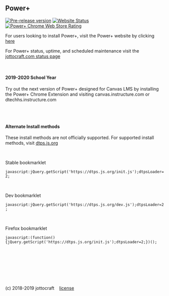 ## Power+
<!--- [![Power+ Release](https://img.shields.io/github/release/jottocraft/dtps.svg)](https://github.com/jottocraft/dtps/releases) -->
[![Pre-release version](https://img.shields.io/badge/prerelease-v2.0.0%20(beta)-yellow.svg)](https://github.com/jottocraft/dtps/releases)
[![Website Status](https://img.shields.io/website/https/dtps.js.org.svg?label=server%20status)](https://dtps.js.org)
[![Power+ Chrome Web Store Rating](https://img.shields.io/chrome-web-store/stars/pakgdifknldaiglefmpkkgfjndemfapo.svg)](https://chrome.google.com/webstore/detail/power%20/pakgdifknldaiglefmpkkgfjndemfapo/reviews)

For users looking to install Power+, visit the Power+ website by clicking [here](https://dtps.js.org)

For Power+ status, uptime, and scheduled maintenance visit the [jottocraft.com status page](https://status.jottocraft.com)

<br />

#### 2019-2020 School Year
Try out the next version of Power+ designed for Canvas LMS by installing the Power+ Chrome Extension and visiting canvas.instructure.com or dtechhs.instructure.com

<br /><br />

#### Alternate Install methods
These install methods are not officially supported. For supported install methods, visit [dtps.js.org](https://dtps.js.org)

<br />

Stable bookmarklet

`javascript:jQuery.getScript('https://dtps.js.org/init.js');dtpsLoader=2;`

<br />

Dev bookmarklet

`javascript:jQuery.getScript('https://dtps.js.org/dev.js');dtpsLoader=2;`

<br />

Firefox bookmarklet

`javascript:(function(){jQuery.getScript('https://dtps.js.org/init.js');dtpsLoader=2;})();`

<br /><br /><br /><br /><br /><br />

(c) 2018-2019 jottocraft &nbsp;&nbsp; [license](https://github.com/jottocraft/dtps/blob/master/LICENSE)
